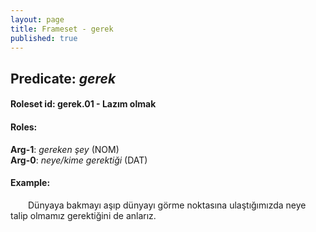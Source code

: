 ```yaml
---
layout: page
title: Frameset - gerek
published: true
---
```

<h2>Predicate: <i>gerek</i></h2>
<h4>Roleset id: gerek.01 - Lazım olmak<br>
<h4>Roles:</h4>
<b>Arg-1</b>: <i>gereken şey</i>  (NOM) <br>
<b>Arg-0</b>: <i>neye/kime gerektiği</i>  (DAT) <br>
<h4>Example:</h4>
&emsp;&emsp;Dünyaya bakmayı aşıp dünyayı görme noktasına ulaştığımızda neye talip olmamız gerektiğini de anlarız.<br><br>

